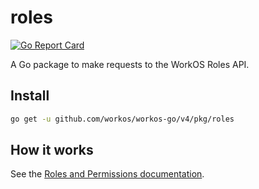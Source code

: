 # roles

[![Go Report Card](https://img.shields.io/badge/dev-reference-007d9c?logo=go&logoColor=white&style=flat)](https://pkg.go.dev/github.com/workos/workos-go/v4/pkg/roles)

A Go package to make requests to the WorkOS Roles API.

## Install

```sh
go get -u github.com/workos/workos-go/v4/pkg/roles
```

## How it works

See the [Roles and Permissions documentation](https://workos.com/docs/user-management/roles-and-permissions).

